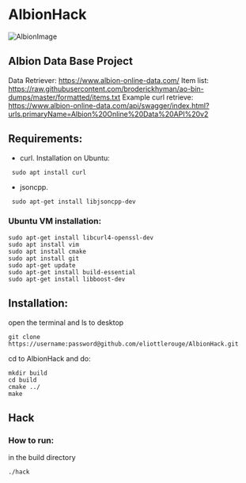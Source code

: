 # AlbionHack

![AlbionImage](https://www.digiseller.ru/preview/217804/p1_2474427_999643ce.jpg)

## Albion Data Base Project
Data Retriever: https://www.albion-online-data.com/
Item list: https://raw.githubusercontent.com/broderickhyman/ao-bin-dumps/master/formatted/items.txt
Example curl retrieve: https://www.albion-online-data.com/api/swagger/index.html?urls.primaryName=Albion%20Online%20Data%20API%20v2

## Requirements:
 - curl. Installation on Ubuntu:
```
 sudo apt install curl
```
 - jsoncpp.
```
 sudo apt-get install libjsoncpp-dev
```

### Ubuntu VM installation:
```
sudo apt-get install libcurl4-openssl-dev
sudo apt install vim
sudo apt install cmake
sudo apt install git
sudo apt-get update
sudo apt-get install build-essential
sudo apt-get install libboost-dev
```
## Installation:
open the terminal and ls to desktop
```
git clone https://username:password@github.com/eliottlerouge/AlbionHack.git
```
cd to AlbionHack and do:
```
mkdir build
cd build
cmake ../
make
```

## Hack

### How to run:
in the build directory
```
./hack
```

